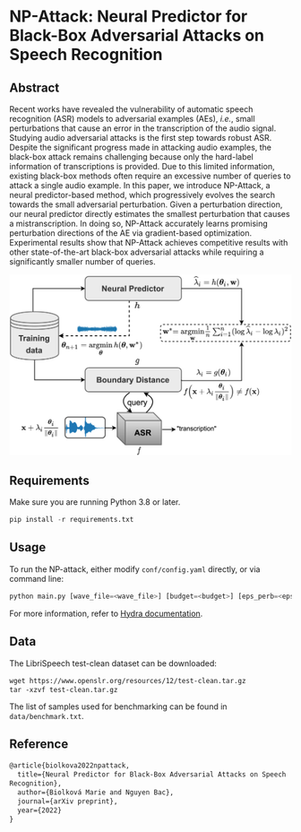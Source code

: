 # NP-Attack: Neural Predictor for Black-Box Adversarial Attacks on Speech Recognition

## Abstract

Recent works have revealed the vulnerability of automatic speech recognition (ASR) models to adversarial examples (AEs), *i.e.*, small perturbations that cause an error in the transcription of the audio signal. Studying audio adversarial attacks is the first step towards robust ASR. Despite the significant progress made in attacking audio examples, the black-box attack remains challenging because only the hard-label information of transcriptions is provided. Due to this limited information, existing black-box methods often require an excessive number of queries to attack a single audio example. In this paper, we introduce NP-Attack, a neural predictor-based method, which progressively evolves the search towards the small adversarial perturbation. Given a perturbation direction, our neural predictor directly estimates the smallest perturbation that causes a mistranscription. In doing so, NP-Attack accurately learns promising perturbation directions of the AE via gradient-based optimization. Experimental results show that NP-Attack achieves competitive results with other state-of-the-art black-box adversarial attacks while requiring a significantly smaller number of queries.



<img title="" src="./img/procedure.png" alt="procedure" width="513" data-align="center">



## Requirements

Make sure you are running Python 3.8 or later.

```python
pip install -r requirements.txt
```

## Usage

To run the NP-attack, either modify `conf/config.yaml` directly, or via command line:

```python
python main.py [wave_file=<wave_file>] [budget=<budget>] [eps_perb=<eps_perb>]
```

For more information, refer to [Hydra documentation](https://hydra.cc/docs/intro/). 

## Data

The LibriSpeech test-clean dataset can be downloaded:

```
wget https://www.openslr.org/resources/12/test-clean.tar.gz
tar -xzvf test-clean.tar.gz
```

The list of samples used for benchmarking can be found in `data/benchmark.txt`.

## Reference

```
@article{biolkova2022npattack,
  title={Neural Predictor for Black-Box Adversarial Attacks on Speech Recognition},
  author={Biolková Marie and Nguyen Bac},
  journal={arXiv preprint},
  year={2022}
}
```

